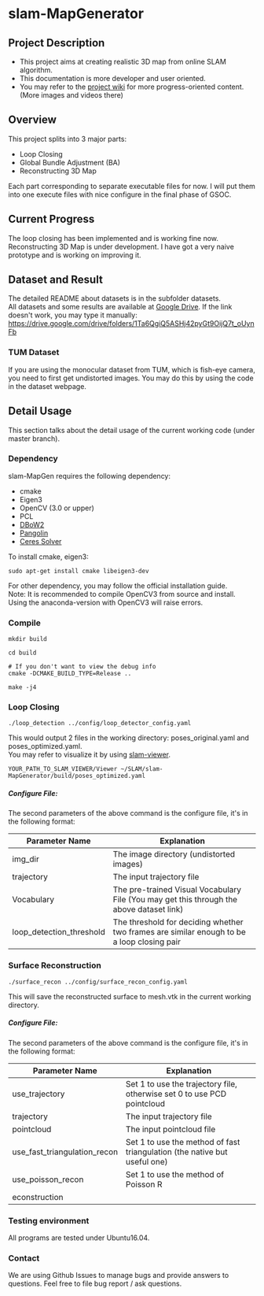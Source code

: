 # slam-MapGenerator
## Project Description
- This project aims at creating realistic 3D map from online SLAM algorithm.
- This documentation is more developer and user oriented.
- You may refer to the [project wiki](https://jderobot.org/Club-jianxiong) for more progress-oriented content. (More images and videos there)
<!-- more description with images here -->

## Overview 
This project splits into 3 major parts:
- Loop Closing
- Global Bundle Adjustment (BA)
- Reconstructing 3D Map 

Each part corresponding to separate executable files for now. I will put them into one execute files with nice configure in the final phase of GSOC.

## Current Progress
The loop closing has been implemented and is working fine now. 
Reconstructing 3D Map is under development. I have got a very naive prototype and is working on improving it.

## Dataset and Result
The detailed README about datasets is in the subfolder datasets. <br/>
All datasets and some results are available at [Google Drive](https://drive.google.com/drive/folders/1Ta6QgiQ5ASHj42pyGt9OijQ7t_oUynFb). If the link doesn't work, you may type it manually: https://drive.google.com/drive/folders/1Ta6QgiQ5ASHj42pyGt9OijQ7t_oUynFb

### TUM Dataset
If you are using the monocular dataset from TUM, which is fish-eye camera, you need to first get undistorted images. You may do this by using the code in the dataset webpage.

## Detail Usage
This section talks about the detail usage of the current working code (under master branch).

### Dependency
slam-MapGen requires the following dependency:
- cmake
- Eigen3
- OpenCV (3.0 or upper)
- PCL
- [DBoW2](https://github.com/dorian3d/DBoW2)
- [Pangolin](https://github.com/stevenlovegrove/Pangolin)
- [Ceres Solver](https://github.com/ceres-solver/ceres-solver)

To install cmake, eigen3:
```shell
sudo apt-get install cmake libeigen3-dev
```
For other dependency, you may follow the official installation guide. <br/>
Note: It is recommended to compile OpenCV3 from source and install. Using the anaconda-version with OpenCV3 will raise errors.

### Compile
```shell
mkdir build

cd build

# If you don't want to view the debug info
cmake -DCMAKE_BUILD_TYPE=Release ..

make -j4
```

### Loop Closing
```shell
./loop_detection ../config/loop_detector_config.yaml
```
This would output 2 files in the working directory: poses_original.yaml and poses_optimized.yaml. <br/>
You may refer to visualize it by using [slam-viewer](https://github.com/JdeRobot/slam-viewer).
```shell
YOUR_PATH_TO_SLAM_VIEWER/Viewer ~/SLAM/slam-MapGenerator/build/poses_optimized.yaml
```

##### Configure File: 
The second parameters of the above command is the configure file, it's in the following format:

| Parameter Name           | Explanation                                                                               |
|--------------------------|--------------------------------------------------------------------------------------------|
| img_dir                  | The image directory (undistorted images)                                                   |
| trajectory               | The input trajectory file                                                                  |
| Vocabulary               | The pre-trained Visual Vocabulary File (You may get this through the above dataset link)   |
| loop_detection_threshold | The threshold for deciding whether two frames are similar enough to be a loop closing pair |



### Surface Reconstruction
```shell
./surface_recon ../config/surface_recon_config.yaml
```
This will save the reconstructed surface to mesh.vtk in the current working directory. 

##### Configure File: 
The second parameters of the above command is the configure file, it's in the following format:

| Parameter Name               | Explanation                                                                               |
|------------------------------|--------------------------------------------------------------------------------------------|
| use_trajectory               | Set 1 to use the trajectory file, otherwise set 0 to use PCD pointcloud                    |
| trajectory                   | The input trajectory file                                                                  |
| pointcloud                   | The input pointcloud file                                                                  |
| use_fast_triangulation_recon | Set 1 to use the method of fast triangulation (the native but useful one)                  |
| use_poisson_recon            | Set 1 to use the method of Poisson R
econstruction                                          |

### Testing environment
All programs are tested under Ubuntu16.04. 

<!-- ### Mutli-threading
Since this project depends on ceres-solver, if you want multi-threading, make sure that you built the ceres-solver with OpenMP / TBB multi-threading.
 -->
### Contact
We are using Github Issues to manage bugs and provide answers to questions. Feel free to file bug report / ask questions.

<!-- Add wiki link -->
<!--
## Acknowledgment
This project is also a student program for GSOC 2018 (Google Summer of Code) from May 14th, 2018 to XXX Date. Detailed wiki for GSOC 2018 on this project is here. 
-->
